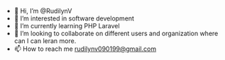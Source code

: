 - 👋 Hi, I’m @RudilynV
- 👀 I’m interested in software development
- 🌱 I’m currently learning PHP Laravel
- 💞️ I’m looking to collaborate on different users and organization where can I can leran more.
- 📫 How to reach me rudilynv090199@gmail.com

<!---
RudilynV/RudilynV is a ✨ special ✨ repository because its `README.md` (this file) appears on your GitHub profile.
You can click the Preview link to take a look at your changes.
--->
